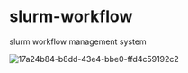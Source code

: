 # slurm-workflow
slurm workflow management system 

![17a24b84-b8dd-43e4-bbe0-ffd4c59192c2](https://github.com/d1by/slurm-workflow/assets/108338649/33c25a2c-a166-42ff-81ae-d76fcc384974)
